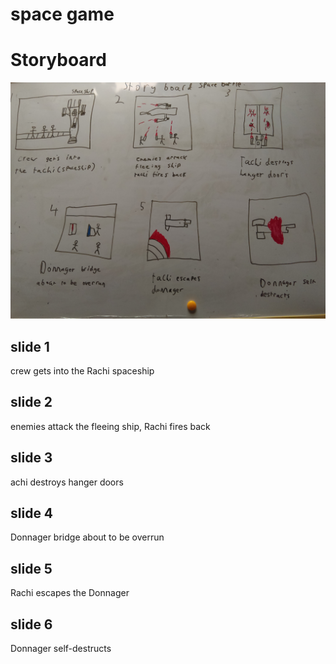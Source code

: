 # space game

# Storyboard
 
![](/images/storyboard.jpg)

## slide 1
crew gets into the Rachi spaceship
## slide 2
enemies attack the fleeing ship, Rachi fires back
## slide 3
achi destroys hanger doors
## slide 4
Donnager bridge about to be overrun 
## slide 5
Rachi escapes the Donnager
## slide 6
Donnager self-destructs